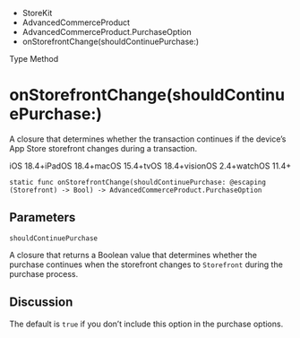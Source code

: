 

- StoreKit
- AdvancedCommerceProduct
- AdvancedCommerceProduct.PurchaseOption
-  onStorefrontChange(shouldContinuePurchase:) 

Type Method

# onStorefrontChange(shouldContinuePurchase:)

A closure that determines whether the transaction continues if the device’s App Store storefront changes during a transaction.

iOS 18.4+iPadOS 18.4+macOS 15.4+tvOS 18.4+visionOS 2.4+watchOS 11.4+

``` source
static func onStorefrontChange(shouldContinuePurchase: @escaping (Storefront) -> Bool) -> AdvancedCommerceProduct.PurchaseOption
```

## Parameters 

`shouldContinuePurchase`  

A closure that returns a Boolean value that determines whether the purchase continues when the storefront changes to `Storefront` during the purchase process.

## Discussion

The default is `true` if you don’t include this option in the purchase options.

